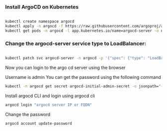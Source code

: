 ### Install ArgoCD on Kubernetes

```bash

kubectl create namespace argocd
kubectl apply -n argocd -f https://raw.githubusercontent.com/argoproj/argo-cd/stable/manifests/install.yaml
kubectl get pods -n argocd -l app.kubernetes.io/name=argocd-server -o name | cut -d'/' -f 2
```

### Change the argocd-server service type to LoadBalancer:

```bash

kubectl patch svc argocd-server -n argocd -p '{"spec": {"type": "LoadBalancer"}}'
```
Now you can login to the argo cd server using the browser

Username is admin
You can get the password using the following command

```bash
kubectl -n argocd get secret argocd-initial-admin-secret -o jsonpath="{.data.password}" | base64 -d
```

Install argocd CLI and login using argocd cli
```bash
argocd login "argocd server IP or FQDN"
```
Change the password

```bash
argocd account update-password
```
